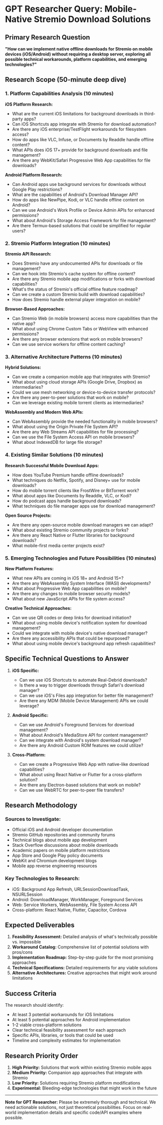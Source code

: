# GPT Researcher Query: Mobile-Native Stremio Download Solutions

## Primary Research Question

**"How can we implement native offline downloads for Stremio on mobile devices (iOS/Android) without requiring a desktop server, exploring all possible technical workarounds, platform capabilities, and emerging technologies?"**

## Research Scope (50-minute deep dive)

### 1. Platform Capabilities Analysis (10 minutes)

**iOS Platform Research:**
- What are the current iOS limitations for background downloads in third-party apps?
- Can iOS Shortcuts app integrate with Stremio for download automation?
- Are there any iOS enterprise/TestFlight workarounds for filesystem access?
- How do apps like VLC, Infuse, or Documents by Readdle handle offline content?
- What APIs does iOS 17+ provide for background downloads and file management?
- Are there any WebKit/Safari Progressive Web App capabilities for file downloads?

**Android Platform Research:**
- Can Android apps use background services for downloads without Google Play restrictions?
- What are the capabilities of Android's Download Manager API?
- How do apps like NewPipe, Kodi, or VLC handle offline content on Android?
- Can we use Android's Work Profile or Device Admin APIs for enhanced permissions?
- What about Android's Storage Access Framework for file management?
- Are there Termux-based solutions that could be simplified for regular users?

### 2. Stremio Platform Integration (10 minutes)

**Stremio API Research:**
- Does Stremio have any undocumented APIs for downloads or file management?
- Can we hook into Stremio's cache system for offline content?
- Are there any Stremio mobile app modifications or forks with download capabilities?
- What's the status of Stremio's official offline feature roadmap?
- Can we create a custom Stremio build with download capabilities?
- How does Stremio handle external player integration on mobile?

**Browser-Based Approaches:**
- Can Stremio Web (in mobile browsers) access more capabilities than the native app?
- What about using Chrome Custom Tabs or WebView with enhanced permissions?
- Are there any browser extensions that work on mobile browsers?
- Can we use service workers for offline content caching?

### 3. Alternative Architecture Patterns (10 minutes)

**Hybrid Solutions:**
- Can we create a companion mobile app that integrates with Stremio?
- What about using cloud storage APIs (Google Drive, Dropbox) as intermediaries?
- Could we use mesh networking or device-to-device transfer protocols?
- Are there any peer-to-peer solutions that work on mobile?
- Can we leverage existing mobile torrent clients as intermediaries?

**WebAssembly and Modern Web APIs:**
- Can WebAssembly provide the needed functionality in mobile browsers?
- What about using the Origin Private File System API?
- Are there any Web Streams API capabilities for file processing?
- Can we use the File System Access API on mobile browsers?
- What about IndexedDB for large file storage?

### 4. Existing Similar Solutions (10 minutes)

**Research Successful Mobile Download Apps:**
- How does YouTube Premium handle offline downloads?
- What techniques do Netflix, Spotify, and Disney+ use for mobile downloads?
- How do mobile torrent clients like FrostWire or BitTorrent work?
- What about apps like Documents by Readdle, VLC, or Kodi?
- How do podcast apps handle background downloads?
- What techniques do file manager apps use for download management?

**Open Source Projects:**
- Are there any open-source mobile download managers we can adapt?
- What about existing Stremio community projects or forks?
- Are there any React Native or Flutter libraries for background downloads?
- What mobile-first media center projects exist?

### 5. Emerging Technologies and Future Possibilities (10 minutes)

**New Platform Features:**
- What new APIs are coming in iOS 18+ and Android 15+?
- Are there any WebAssembly System Interface (WASI) developments?
- What about Progressive Web App capabilities on mobile?
- Are there any changes to mobile browser security models?
- What about new JavaScript APIs for file system access?

**Creative Technical Approaches:**
- Can we use QR codes or deep links for download initiation?
- What about using mobile device's notification system for download management?
- Could we integrate with mobile device's native download manager?
- Are there any accessibility APIs that could be repurposed?
- What about using mobile device's background app refresh capabilities?

## Specific Technical Questions to Answer

1. **iOS Specific:**
   - Can we use iOS Shortcuts to automate Real-Debrid downloads?
   - Is there a way to trigger downloads through Safari's download manager?
   - Can we use iOS's Files app integration for better file management?
   - Are there any MDM (Mobile Device Management) APIs we could leverage?

2. **Android Specific:**
   - Can we use Android's Foreground Services for download management?
   - What about Android's MediaStore API for content management?
   - Can we integrate with Android's system download manager?
   - Are there any Android Custom ROM features we could utilize?

3. **Cross-Platform:**
   - Can we create a Progressive Web App with native-like download capabilities?
   - What about using React Native or Flutter for a cross-platform solution?
   - Are there any Electron-based solutions that work on mobile?
   - Can we use WebRTC for peer-to-peer file transfers?

## Research Methodology

### Sources to Investigate:
- Official iOS and Android developer documentation
- Stremio GitHub repositories and community forums
- Technical blogs about mobile app development
- Stack Overflow discussions about mobile downloads
- Academic papers on mobile platform restrictions
- App Store and Google Play policy documents
- WebKit and Chromium development blogs
- Mobile app reverse engineering resources

### Key Technologies to Research:
- iOS: Background App Refresh, URLSessionDownloadTask, NSURLSession
- Android: DownloadManager, WorkManager, Foreground Services
- Web: Service Workers, WebAssembly, File System Access API
- Cross-platform: React Native, Flutter, Capacitor, Cordova

## Expected Deliverables

1. **Feasibility Assessment:** Detailed analysis of what's technically possible vs. impossible
2. **Workaround Catalog:** Comprehensive list of potential solutions with pros/cons
3. **Implementation Roadmap:** Step-by-step guide for the most promising approaches
4. **Technical Specifications:** Detailed requirements for any viable solutions
5. **Alternative Architectures:** Creative approaches that might work around limitations

## Success Criteria

The research should identify:
- At least 3 potential workarounds for iOS limitations
- At least 5 potential approaches for Android implementation
- 1-2 viable cross-platform solutions
- Clear technical feasibility assessment for each approach
- Specific APIs, libraries, or tools that could be used
- Timeline and complexity estimates for implementation

## Research Priority Order

1. **High Priority:** Solutions that work within existing Stremio mobile apps
2. **Medium Priority:** Companion app approaches that integrate with Stremio
3. **Low Priority:** Solutions requiring Stremio platform modifications
4. **Experimental:** Bleeding-edge technologies that might work in the future

---

**Note for GPT Researcher:** Please be extremely thorough and technical. We need actionable solutions, not just theoretical possibilities. Focus on real-world implementation details and specific code/API examples where possible.
